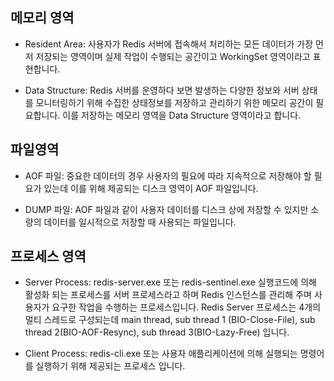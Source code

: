 
## 메모리 영역

- Resident Area: 사용자가 Redis 서버에 접속해서 처리하는 모든 데이터가 가장 먼저 저장되는 영역이며 실제 작업이 수행되는 공간이고 WorkingSet 영역이라고 표현합니다.
  
- Data Structure: Redis 서버를 운영하다 보면 발생하는 다양한 정보와 서버 상태를 모니터링하기 위해 수집한 상태정보를 저장하고 관리하기 위한 메모리 공간이 필요합니다. 이를 저장하는 메모리 영역을 Data Structure 영역이라고 합니다.

## 파일영역
- AOF 파일: 중요한 데이터의 경우 사용자의 필요에 따라 지속적으로 저장해야 할 필요가 있는데 이를 위해 제공되는 디스크 영역이 AOF 파일입니다.

- DUMP 파일: AOF 파일과 같이 사용자 데이터를 디스크 상에 저장할 수 있지만 소량의 데이터를 일시적으로 저장할 때 사용되는 파일입니다.

## 프로세스 영역

- Server Process: redis-server.exe 또는 redis-sentinel.exe 실행코드에 의해 활성화 되는 프로세스를 서버 프로세스라고 하며 Redis 인스턴스를 관리해 주며 사용자가 요구한 작업을 수행하는 프로세스입니다. Redis Server 프로세스는 4개의 멀티 스레드로 구성되는데 main thread, sub thread 1 (BIO-Close-File), sub thread 2(BIO-AOF-Resync), sub thread 3(BIO-Lazy-Free) 입니다.

- Client Process: redis-cli.exe 또는 사용자 애플리케이션에 의해 실행되는 명령어를 실행하기 위해 제공되는 프로세스 입니다.

